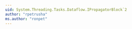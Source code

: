 ```yaml
---
uid: System.Threading.Tasks.Dataflow.IPropagatorBlock`2
author: "rpetrusha"
ms.author: "ronpet"
---
```

